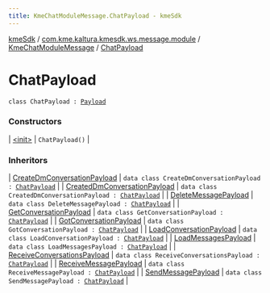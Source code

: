 ```yaml
---
title: KmeChatModuleMessage.ChatPayload - kmeSdk
---
```


[kmeSdk](../../../index.html) / [com.kme.kaltura.kmesdk.ws.message.module](../../index.html) / [KmeChatModuleMessage](../index.html) / [ChatPayload](./index.html)

# ChatPayload

`class ChatPayload : `[`Payload`](../../../com.kme.kaltura.kmesdk.ws.message/-kme-message/-payload/index.html)

### Constructors

| [&lt;init&gt;](-init-.html) | `ChatPayload()` |

### Inheritors

| [CreateDmConversationPayload](../-create-dm-conversation-payload/index.html) | `data class CreateDmConversationPayload : `[`ChatPayload`](./index.html) |
| [CreatedDmConversationPayload](../-created-dm-conversation-payload/index.html) | `data class CreatedDmConversationPayload : `[`ChatPayload`](./index.html) |
| [DeleteMessagePayload](../-delete-message-payload/index.html) | `data class DeleteMessagePayload : `[`ChatPayload`](./index.html) |
| [GetConversationPayload](../-get-conversation-payload/index.html) | `data class GetConversationPayload : `[`ChatPayload`](./index.html) |
| [GotConversationPayload](../-got-conversation-payload/index.html) | `data class GotConversationPayload : `[`ChatPayload`](./index.html) |
| [LoadConversationPayload](../-load-conversation-payload/index.html) | `data class LoadConversationPayload : `[`ChatPayload`](./index.html) |
| [LoadMessagesPayload](../-load-messages-payload/index.html) | `data class LoadMessagesPayload : `[`ChatPayload`](./index.html) |
| [ReceiveConversationsPayload](../-receive-conversations-payload/index.html) | `data class ReceiveConversationsPayload : `[`ChatPayload`](./index.html) |
| [ReceiveMessagePayload](../-receive-message-payload/index.html) | `data class ReceiveMessagePayload : `[`ChatPayload`](./index.html) |
| [SendMessagePayload](../-send-message-payload/index.html) | `data class SendMessagePayload : `[`ChatPayload`](./index.html) |

